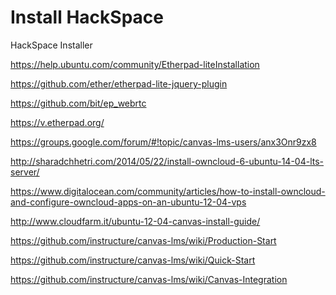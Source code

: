 Install HackSpace
=====================

HackSpace Installer


https://help.ubuntu.com/community/Etherpad-liteInstallation

https://github.com/ether/etherpad-lite-jquery-plugin

https://github.com/bit/ep_webrtc

https://v.etherpad.org/

https://groups.google.com/forum/#!topic/canvas-lms-users/anx3Onr9zx8

http://sharadchhetri.com/2014/05/22/install-owncloud-6-ubuntu-14-04-lts-server/

https://www.digitalocean.com/community/articles/how-to-install-owncloud-and-configure-owncloud-apps-on-an-ubuntu-12-04-vps

http://www.cloudfarm.it/ubuntu-12-04-canvas-install-guide/

https://github.com/instructure/canvas-lms/wiki/Production-Start

https://github.com/instructure/canvas-lms/wiki/Quick-Start

https://github.com/instructure/canvas-lms/wiki/Canvas-Integration




